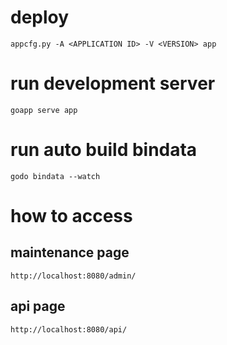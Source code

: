 # deploy

```
appcfg.py -A <APPLICATION ID> -V <VERSION> app
```

# run development server

```
goapp serve app
```

# run auto build bindata

```
godo bindata --watch
```

# how to access

## maintenance page

```
http://localhost:8080/admin/
```

## api page

```
http://localhost:8080/api/
```

